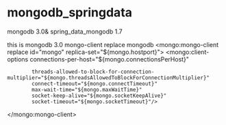 # mongodb_springdata
mongodb 3.0&amp; spring_data_mongodb 1.7

this is mongodb 3.0 mongo-client replace mongodb
<mongo:mongo-client replace  id="mongo" replica-set="${mongo.hostport}">
		<mongo:client-options 
			connections-per-host="${mongo.connectionsPerHost}"
			
			threads-allowed-to-block-for-connection-multiplier="${mongo.threadsAllowedToBlockForConnectionMultiplier}"
			connect-timeout="${mongo.connectTimeout}"
			max-wait-time="${mongo.maxWaitTime}"
			socket-keep-alive="${mongo.socketKeepAlive}" 
			socket-timeout="${mongo.socketTimeout}"/>
</mongo:mongo-client>
